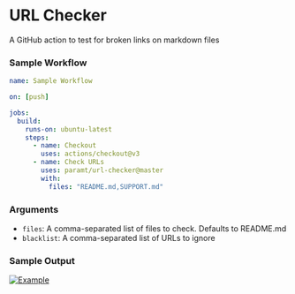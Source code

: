 # URL Checker
A GitHub action to test for broken links on markdown files

### Sample Workflow
```yml
name: Sample Workflow

on: [push]

jobs:
  build:
    runs-on: ubuntu-latest
    steps:
      - name: Checkout
        uses: actions/checkout@v3
      - name: Check URLs
        uses: paramt/url-checker@master
        with:
          files: "README.md,SUPPORT.md"
```

### Arguments
 - `files`: A comma-separated list of files to check. Defaults to README.md
 - `blacklist`: A comma-separated list of URLs to ignore

### Sample Output
[![Example](https://i.imgur.com/35zldHS.png)](https://github.com/paramt/url-checker/commit/093ef6cb5f7e9eff8300887f07eb0c3a55f4aa82/checks)
